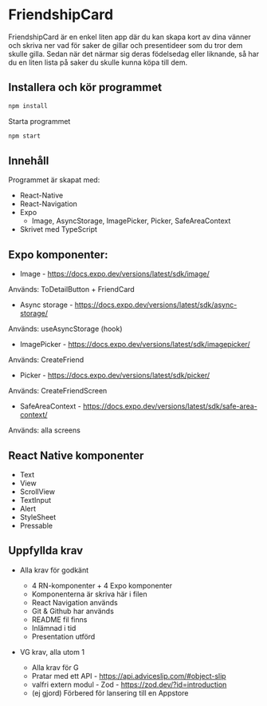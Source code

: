 # FriendshipCard

FriendshipCard är en enkel liten app där du kan skapa kort av dina vänner och skriva ner vad för saker de gillar och presentideer som du tror dem skulle gilla. Sedan när det närmar sig deras födelsedag eller liknande, så har du en liten lista på saker du skulle kunna köpa till dem.

## Installera och kör programmet

```bash
npm install
```

Starta programmet

```bash
npm start
```

## Innehåll

Programmet är skapat med:

- React-Native
- React-Navigation
- Expo
  - Image, AsyncStorage, ImagePicker, Picker, SafeAreaContext
- Skrivet med TypeScript

## Expo komponenter:

- Image - https://docs.expo.dev/versions/latest/sdk/image/

Används: ToDetailButton + FriendCard

- Async storage - https://docs.expo.dev/versions/latest/sdk/async-storage/

Används: useAsyncStorage (hook)

- ImagePicker - https://docs.expo.dev/versions/latest/sdk/imagepicker/

Används: CreateFriend

- Picker - https://docs.expo.dev/versions/latest/sdk/picker/

Används: CreateFriendScreen

- SafeAreaContext - https://docs.expo.dev/versions/latest/sdk/safe-area-context/

Används: alla screens

## React Native komponenter

- Text
- View
- ScrollView
- TextInput
- Alert
- StyleSheet
- Pressable

## Uppfyllda krav

- Alla krav för godkänt

  - 4 RN-komponenter + 4 Expo komponenter
  - Komponenterna är skriva här i filen
  - React Navigation används
  - Git & Github har används
  - README fil finns
  - Inlämnad i tid
  - Presentation utförd

- VG krav, alla utom 1
  - Alla krav för G
  - Pratar med ett API - https://api.adviceslip.com/#object-slip
  - valfri extern modul - Zod - https://zod.dev/?id=introduction
  - (ej gjord) Förbered för lansering till en Appstore
